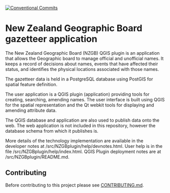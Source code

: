 [![Conventional Commits](https://badgen.net/badge/Commits/conventional?labelColor=2e3a44&color=EC5772)](https://conventionalcommits.org)

New Zealand Geographic Board gazetteer application
==================================================

The New Zealand Geographic Board (NZGB) QGIS plugin is an application that
allows the Geographic board to manage official and unofficial names. It
keeps a record of decisions about names, events that have affected their
status, and identifies the physical locations associated with those names.

The gazetteer data is held in a PostgreSQL database using PostGIS for
spatial feature definition.

The user application is a QGIS plugin (application) providing tools for
creating, searching, amending names. The user interface is built using
QGIS for the spatial representation and the Qt webkit tools for displaying
and amending attribute data.

The QGIS database and application are also used to publish data onto the
web. The web application is not included in this repository, however the
database schema from which it publishes is.

More details of the technology implementation are available in the
developer notes at /src/NZGBplugin/help/devnotes.html. User help is
in the file /src/NZGBplugin/help/index.html. QGIS Plugin deployment notes
are at /src/NZGBplugin/README.md.

## Contributing
Before contributing to this project please see [CONTRIBUTING.md](CONTRIBUTING.md).
